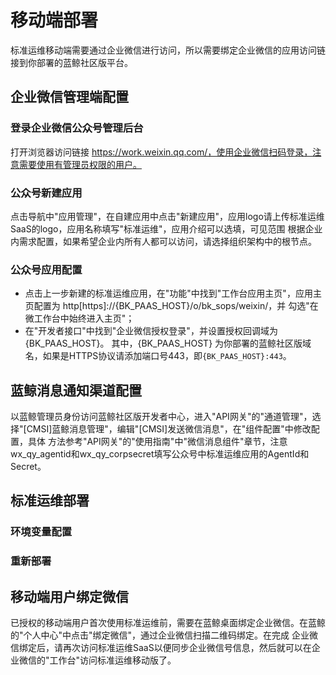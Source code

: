 # 移动端部署
标准运维移动端需要通过企业微信进行访问，所以需要绑定企业微信的应用访问链接到你部署的蓝鲸社区版平台。

## 企业微信管理端配置

### 登录企业微信公众号管理后台
打开浏览器访问链接 https://work.weixin.qq.com/，使用企业微信扫码登录，注意需要使用有管理员权限的用户。

### 公众号新建应用
点击导航中"应用管理"，在自建应用中点击"新建应用"，应用logo请上传标准运维SaaS的logo，应用名称填写"标准运维"，应用介绍可以选填，可见范围
根据企业内需求配置，如果希望企业内所有人都可以访问，请选择组织架构中的根节点。

### 公众号应用配置
- 点击上一步新建的标准运维应用，在"功能"中找到"工作台应用主页"，应用主页配置为 http[https]://{BK_PAAS_HOST}/o/bk_sops/weixin/，并
勾选"在微工作台中始终进入主页"；
- 在"开发者接口"中找到"企业微信授权登录"，并设置授权回调域为 {BK_PAAS_HOST}。
其中，{BK_PAAS_HOST} 为你部署的蓝鲸社区版域名，如果是HTTPS协议请添加端口号443，即`{BK_PAAS_HOST}:443`。

## 蓝鲸消息通知渠道配置
以蓝鲸管理员身份访问蓝鲸社区版开发者中心，进入"API网关"的"通道管理"，选择"[CMSI]蓝鲸消息管理"，编辑"[CMSI]发送微信消息"，在"组件配置"中修改配置，具体
方法参考"API网关"的"使用指南"中"微信消息组件"章节，注意wx_qy_agentid和wx_qy_corpsecret填写公众号中标准运维应用的AgentId和Secret。

## 标准运维部署

### 环境变量配置

### 重新部署

## 移动端用户绑定微信
已授权的移动端用户首次使用标准运维前，需要在蓝鲸桌面绑定企业微信。在蓝鲸的"个人中心"中点击"绑定微信"，通过企业微信扫描二维码绑定。在完成
企业微信绑定后，请再次访问标准运维SaaS以便同步企业微信号信息，然后就可以在企业微信的"工作台"访问标准运维移动版了。

